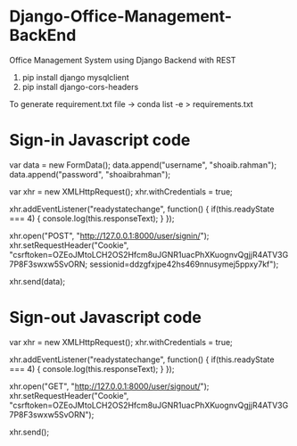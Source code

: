 # Django-Office-Management-BackEnd
Office Management System using Django Backend with REST

1. pip install django mysqlclient
2. pip install django-cors-headers


To generate requirement.txt file -> conda list -e > requirements.txt

# Sign-in Javascript code
var data = new FormData();
data.append("username", "shoaib.rahman");
data.append("password", "shoaibrahman");

var xhr = new XMLHttpRequest();
xhr.withCredentials = true;

xhr.addEventListener("readystatechange", function() {
  if(this.readyState === 4) {
    console.log(this.responseText);
  }
});

xhr.open("POST", "http://127.0.0.1:8000/user/signin/");
xhr.setRequestHeader("Cookie", "csrftoken=OZEoJMtoLCH2OS2Hfcm8uJGNR1uacPhXKuognvQgjjR4ATV3G7P8F3swxw5SvORN; sessionid=ddzgfxjpe42hs469nnusymej5ppxy7kf");

xhr.send(data);


# Sign-out Javascript code
var xhr = new XMLHttpRequest();
xhr.withCredentials = true;

xhr.addEventListener("readystatechange", function() {
  if(this.readyState === 4) {
    console.log(this.responseText);
  }
});

xhr.open("GET", "http://127.0.0.1:8000/user/signout/");
xhr.setRequestHeader("Cookie", "csrftoken=OZEoJMtoLCH2OS2Hfcm8uJGNR1uacPhXKuognvQgjjR4ATV3G7P8F3swxw5SvORN");

xhr.send();
